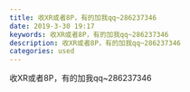 ```yaml
---
title: 收XR或者8P，有的加我qq~286237346
date: 2019-3-30 19:17
keywords: 收XR或者8P，有的加我qq~286237346
description: 收XR或者8P，有的加我qq~286237346
categories: used
---
```

<td class="t_f" id="postmessage_3350595">

收XR或者8P，有的加我qq~286237346<br/>
<img alt="" border="0" class="zoom" data-cf-modified-59918bf426997615b94b4556-="" file="http://www.flw.ph/data/appbyme/upload/image/201903/30/TydDkHZznmLz.jpg" id="aimg_cNJ3j" lazyloadthumb="1" onclick="" onmouseover="" src="http://www.flw.ph/data/appbyme/upload/image/201903/30/TydDkHZznmLz.jpg"/><br/>
</td>
